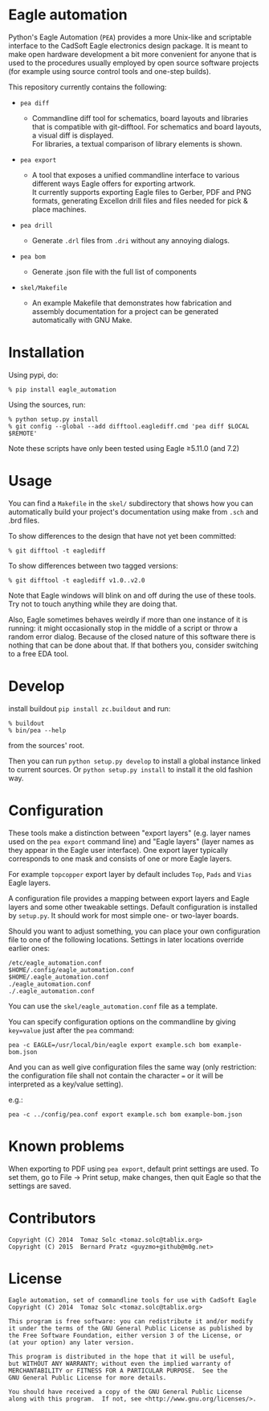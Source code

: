 Eagle automation
================

Python's Eagle Automation (`PEA`) provides a more Unix-like and scriptable
interface to the CadSoft Eagle electronics design package. It is meant to make
open hardware development a bit more convenient for anyone that is used to the
procedures usually employed by open source software projects (for example using
source control tools and one-step builds).

This repository currently contains the following:

- `pea diff`
   - Commandline diff tool for schematics, board layouts and
   libraries that is compatible with git-difftool.
   For schematics and board layouts, a visual diff is
   displayed. <br />
   For libraries, a textual comparison of library elements is
   shown.

- `pea export`
   - A tool that exposes a unified commandline interface to various
   different ways Eagle offers for exporting artwork. <br />
   It currently supports exporting Eagle files to Gerber, PDF and
   PNG formats, generating Excellon drill files and files needed
   for pick & place machines.

- `pea drill`
   - Generate `.drl` files from `.dri` without any annoying dialogs.

- `pea bom`
   - Generate .json file with the full list of components

- `skel/Makefile` 
   - An example Makefile that demonstrates how fabrication and
   assembly documentation for a project can be generated
   automatically with GNU Make.



Installation
============

Using pypi, do:

    % pip install eagle_automation

Using the sources, run:

    % python setup.py install
    % git config --global --add difftool.eaglediff.cmd 'pea diff $LOCAL $REMOTE'

Note these scripts have only been tested using Eagle ≥5.11.0 (and 7.2)



Usage
=====

You can find a `Makefile` in the `skel/` subdirectory that shows how you can
automatically build your project's documentation using make from `.sch` and
.brd files.

To show differences to the design that have not yet been committed:

    % git difftool -t eaglediff

To show differences between two tagged versions:

    % git difftool -t eaglediff v1.0..v2.0

Note that Eagle windows will blink on and off during the use of these
tools. Try not to touch anything while they are doing that. 

Also, Eagle sometimes behaves weirdly if more than one instance of it is
running: it might occasionally stop in the middle of a script or throw a
random error dialog. Because of the closed nature of this software there is
nothing that can be done about that. If that bothers you, consider
switching to a free EDA tool.


Develop
=======

install buildout `pip install zc.buildout` and run:

    % buildout
    % bin/pea --help

from the sources' root.

Then you can run `python setup.py develop` to install a global instance linked to 
current sources. Or `python setup.py install` to install it the old fashion way.


Configuration
=============

These tools make a distinction between "export layers" (e.g. layer names
used on the `pea export` command line) and "Eagle layers" (layer names as they
appear in the Eagle user interface). One export layer typically corresponds to
one mask and consists of one or more Eagle layers.

For example `topcopper` export layer by default includes `Top`, `Pads` and
`Vias` Eagle layers.

A configuration file provides a mapping between export layers and Eagle layers
and some other tweakable settings. Default configuration is installed by
`setup.py`. It should work for most simple one- or two-layer boards.

Should you want to adjust something, you can place your own configuration file
to one of the following locations. Settings in later locations override earlier
ones:

	/etc/eagle_automation.conf
	$HOME/.config/eagle_automation.conf
	$HOME/.eagle_automation.conf
	./eagle_automation.conf
	./.eagle_automation.conf

You can use the `skel/eagle_automation.conf` file as a template.

You can specify configuration options on the commandline by giving `key=value` just
after the `pea` command:

    pea -c EAGLE=/usr/local/bin/eagle export example.sch bom example-bom.json

And you can as well give configuration files the same way (only restriction: the configuration
file shall not contain the character `=` or it will be interpreted as a key/value setting).

e.g.:

    pea -c ../config/pea.conf export example.sch bom example-bom.json


Known problems
==============

When exporting to PDF using `pea export`, default print settings are used.
To set them, go to File -> Print setup, make changes, then quit Eagle so
that the settings are saved.


Contributors
============

    Copyright (C) 2014  Tomaz Solc <tomaz.solc@tablix.org>
    Copyright (C) 2015  Bernard Pratz <guyzmo+github@m0g.net>

License
=======

    Eagle automation, set of commandline tools for use with CadSoft Eagle
    Copyright (C) 2014  Tomaz Solc <tomaz.solc@tablix.org>

    This program is free software: you can redistribute it and/or modify
    it under the terms of the GNU General Public License as published by
    the Free Software Foundation, either version 3 of the License, or
    (at your option) any later version.

    This program is distributed in the hope that it will be useful,
    but WITHOUT ANY WARRANTY; without even the implied warranty of
    MERCHANTABILITY or FITNESS FOR A PARTICULAR PURPOSE.  See the
    GNU General Public License for more details.

    You should have received a copy of the GNU General Public License
    along with this program.  If not, see <http://www.gnu.org/licenses/>.
